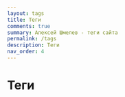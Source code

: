 ```yaml
---
layout: tags
title: Теги
comments: true
summary: Алексей Шмелев - теги сайта
permalink: /tags
description: Теги
nav_order: 4
---
```


# Теги
